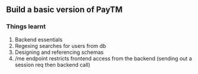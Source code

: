 
## Build a basic version of PayTM

### Things learnt
1. Backend essentials <br>
2. Regexing searches for users from db <br>
3. Designing and referencing schemas <br>
4. /me endpoint restricts frontend access from the backend (sending out a session req then backend call)
